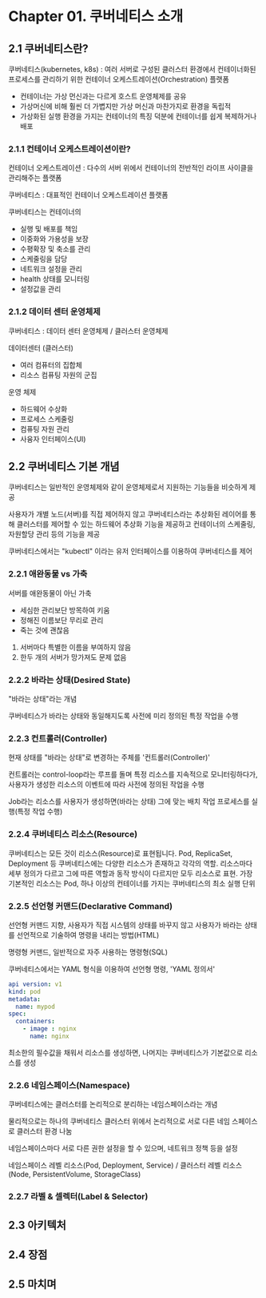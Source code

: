 # Chapter 01. 쿠버네티스 소개

## 2.1 쿠버네티스란?
쿠버네티스(kubernetes, k8s) : 여러 서버로 구성된 클러스터 환경에서 컨테이너화된 프로세스를 관리하기 위한 컨테이너 오케스트레이션(Orchestration) 플랫폼
 - 컨테이너는 가상 먼신과는 다르게 호스트 운영체제를 공유
 - 가상머신에 비해 훨씬 더 가볍지만 가상 머신과 마찬가지로 환경을 독립적
 - 가상화된 실행 환경을 가지는 컨테이너의 특징 덕분에 컨테이너를 쉽게 복제하거나 배포

### 2.1.1 컨테이너 오케스트레이션이란?
컨테이너 오케스트레이션 : 다수의 서버 위에서 컨테이너의 전반적인 라이프 사이클을 관리해주는 플랫폼

쿠버네티스 : 대표적인 컨테이너 오케스트레이션 플랫폼

쿠버네티스는 컨테이너의
- 실행 및 배포를 책임
- 이중화와 가용성을 보장
- 수평확장 및 축소를 관리
- 스케줄링을 담당
- 네트워크 설정을 관리
- health 상태를 모니터링
- 설정값을 관리

### 2.1.2 데이터 센터 운영체제
쿠버네티스 : 데이터 센터 운영체제 / 클러스터 운영체제

데이터센터 (클러스터)
- 여러 컴퓨터의 집합체
- 리소스 컴퓨팅 자원의 군집

운영 체제
- 하드웨어 수상화
- 프로세스 스케줄링
- 컴퓨팅 자원 관리
- 사융자 인터페이스(UI)

## 2.2 쿠버네티스 기본 개념
쿠버네티스는 일반적인 운영체제와 같이 운영체제로서 지원하는 기능들을 비슷하게 제공

사용자가 개별 노드(서버)를 직접 제어하지 않고 쿠버네티스라는 추상화된 레이어를 통해 클러스터를 제어할 수 있는 하드웨어 추상화 기능을 제공하고 컨테이너의 스케줄링, 자원할당 관리 등의 기능을 제공

쿠버네티스에서는 "kubectl" 이라는 유저 인터페이스를 이용하여 쿠버네티스를 제어

### 2.2.1 애완동물 vs 가축
서버를 애완동물이 아닌 가축
- 세심한 관리보단 방목하여 키움
- 정해진 이름보단 무리로 관리
- 죽는 것에 괜찮음

1. 서버마다 특별한 이름을 부여하지 않음
2. 한두 개의 서버가 망가져도 문제 없음

### 2.2.2 바라는 상태(Desired State)
"바라는 상태"라는 개념

쿠버네티스가 바라는 상태와 동일해지도록 사전에 미리 정의된 특정 작업을 수행

### 2.2.3 컨트롤러(Controller)
현재 상태를 "바라는 상태"로 변경하는 주체를 '컨트롤러(Controller)'

컨트롤러는 control-loop라는 루프를 돌며 특정 리소스를 지속적으로 모니터링하다가, 사용자가 생성한 리소스의 이벤트에 따라 사전에 정의된 작업을 수행

Job라는 리소스를 사용자가 생성하면(바라는 상태) 그에 맞는 배치 작업 프로세스를 실행(특정 작업 수행)

### 2.2.4 쿠버네티스 리소스(Resource)
쿠버네티스는 모든 것이 리소스(Resource)로 표현됩니다. Pod, ReplicaSet, Deployment 등 쿠버네티스에는 다양한 리소스가 존재하고 각각의 역할. 리소스마다 세부 정의가
다르고 그에 따른 역할과 동작 방식이 다르지만 모두 리소스로 표현.
가장 기본적인 리소스는 Pod, 하나 이상의 컨테이너를 가지는 쿠버네티스의 최소 실행 단위

### 2.2.5 선언형 커맨드(Declarative Command)
선언형 커맨드 지향, 사용자가 직접 시스템의 상태를 바꾸지 않고 사용자가 바라는 상태를 선언적으로 기술하여 명령을 내리는 방법(HTML)

명령형 커맨드, 일반적으로 자주 사용하는 명령형(SQL)

쿠버네티스에서는 YAML 형식을 이용하여 선언형 명령, 'YAML 정의서'
```yaml
api version: v1
kind: pod
metadata:
  name: mypod
spec:
  containers:
    - image : nginx
      name: nginx
```
최소한의 필수값을 채워서 리소스를 생성하면, 나머지는 쿠버네티스가 기본값으로 리소스를 생성

### 2.2.6 네임스페이스(Namespace)
쿠버네티스에는 클러스터를 논리적으로 분리하는 네임스페이스라는 개념

물리적으로는 하나의 쿠버네티스 클러스터 위에서 논리적으로 서로 다른 네임 스페이스로 클러스터 환경 나눔

네임스페이스마다 서로 다른 권한 설정을 할 수 있으며, 네트워크 정책 등을 설정

네임스페이스 레벨 리소스(Pod, Deployment, Service) / 클러스터 레벨 리소스(Node, PersistentVolume, StorageClass)


### 2.2.7 라벨 & 셀렉터(Label & Selector)


## 2.3 아키텍처

## 2.4 장점

## 2.5 마치며

